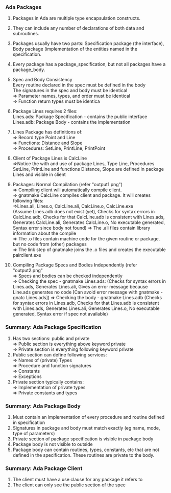 ### Ada Packages 
1. Packages in Ada are multiple type encapsulation constructs.
2. They can include any number of declarations of both data and subroutines.
3. Packages usually have two parts: Specification package (the interface), Body package (implementation of the entities named in the specification.
4. Every package has a package_specification, but not all packages have a package_body.
5. Spec and Body Consistency <br/>
        Every routine declared in the spec must be defined in the body <br/>
        The signatures in the spec and body must be identical<br/> 
        => Parameter names, types, and order must be identical <br/>
        => Function return types must be identica <br/>
6. Package Lines requires 2 files: <br/>
        Lines.ads: Package Specification - contains the public interface<br/>
        Lines.adb: Package Body - contains the implementation<br/>
7. Lines Package has definitions of:<br/>
    => Record type Point and Line<br/>
    => Functions: Distance and Slope<br/>
    => Procedures: SetLine, PrintLine, PrintPoint<br/>
8. Client of Package Lines is CalcLine<br/>
    =>Notice the with and use of package Lines, Type Line, Procedures SetLine, PrintLine and functions Distance, Slope are defined in package Lines and visible in client<br/>
9. Packages: Normal Compilation (refer "output1.png")<br/>
    => Compiling client will automatically compile client.<br/>
    => gnatmake CalcLine compiles client and package. It will creates following files:<br/>
            =>Lines.ali, Lines.o, CalcLine.ali, CalcLine.o, CalcLine.exe <br/>
            (Assume Lines.adb does not exist (yet), Checks for syntax errors in CalcLine.adb, Checks for that CalcLine.adb is consistent with Lines.ads, Generates CalcLine.ali, Generates CalcLine.o, No executable generated, Syntax error since body not found)
    => The .ali files contain library information about the compile<br/>
    => The .o files contain machine code for the given routine or package, but no code from (other) packages<br/>
    => The link step of gnatmake joins the .o files and creates the executable pairclient.exe<br/>

10. Compiling Package Specs and Bodies Independently (refer "output2.png"<br>
    => Specs and bodies can be checked independently<br/>
    => Checking the spec - gnatmake Lines.ads: (Checks for syntax errors in Lines.ads, Generates Lines.ali, Gives an error message because Line.ads generates no code [Can avoid error message with gnatmake -gnatc Lines.ads])
    => Checking the body - gnatmake Lines.adb (Checks for syntax errors in Lines.adb, Checks for that Lines.adb is consistent with Lines.ads, Generates Lines.ali, Generates Lines.o, No executable generated, Syntax error if spec not available)

### Summary: Ada Package Specification
1. Has two sections: public and private <br/>
    => Public section is everything above keyword private<br/>
    => Private section is everything following keyword private<br/>
2. Public section can define following services:<br/>
    => Names of (private) Types<br/>
    => Procedure and function signatures<br/>
    => Constants<br/>
    => Exceptions<br/>
3. Private section typically contains: <br/>
    => Implementation of private types<br/>
    => Private constants and types<br/>

### Summary: Ada Package Body
1. Must contain an implementation of every procedure and routine defined in specification<br/>
2. Signatures in package and body must match exactly (eg name, mode, type of parameters) <br/>
3. Private section of package specification is visible in package body<br/>
4. Package body is not visible to outside<br/>
5. Package body can contain routines, types, constants, etc that are not defined in the specification. These routines are private to the body.<br/>

### Summary: Ada Package Client
1. The client must have a use clause for any package it refers to<br/>
2. The client can only see the public section of the spec<br/>

